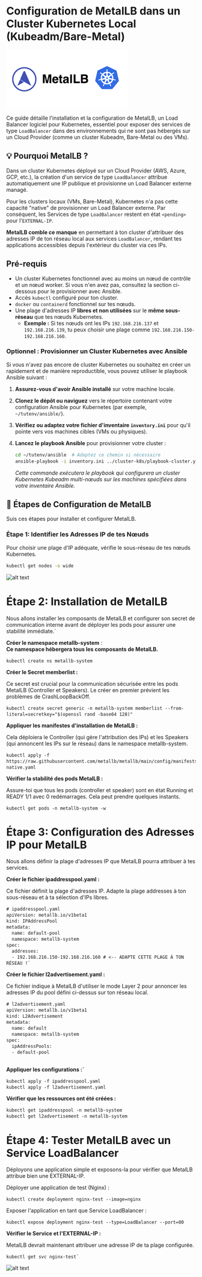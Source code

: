# Configuration de MetalLB dans un Cluster Kubernetes Local (Kubeadm/Bare-Metal)

![alt text](Screenshots/metallb.png)

Ce guide détaille l'installation et la configuration de MetalLB, un Load Balancer logiciel pour Kubernetes, essentiel pour exposer des services de type `LoadBalancer` dans des environnements qui ne sont pas hébergés sur un Cloud Provider (comme un cluster Kubeadm, Bare-Metal ou des VMs).



## 💡 Pourquoi MetalLB ?

Dans un cluster Kubernetes déployé sur un Cloud Provider (AWS, Azure, GCP, etc.), la création d'un service de type `LoadBalancer` attribue automatiquement une IP publique et provisionne un Load Balancer externe managé.

Pour les clusters locaux (VMs, Bare-Metal), Kubernetes n'a pas cette capacité "native" de provisionner un Load Balancer externe. Par conséquent, les Services de type `LoadBalancer` restent en état `<pending>` pour l'`EXTERNAL-IP`.

**MetalLB comble ce manque** en permettant à ton cluster d'attribuer des adresses IP de ton réseau local aux services `LoadBalancer`, rendant tes applications accessibles depuis l'extérieur du cluster via ces IPs.


## Pré-requis


*   Un cluster Kubernetes fonctionnel avec au moins un nœud de contrôle et un nœud worker. Si vous n'en avez pas, consultez la section ci-dessous pour le provisionner avec Ansible.
*   Accès `kubectl` configuré pour ton cluster.
*   `docker` ou `containerd` fonctionnel sur tes nœuds.
*   Une plage d'adresses IP **libres et non utilisées** sur le **même sous-réseau** que tes nœuds Kubernetes.
    *   **Exemple :** Si tes nœuds ont les IPs `192.168.216.137` et `192.168.216.139`, tu peux choisir une plage comme `192.168.216.150-192.168.216.160`.



### Optionnel : Provisionner un Cluster Kubernetes avec Ansible

Si vous n'avez pas encore de cluster Kubernetes ou souhaitez en créer un rapidement et de manière reproductible, vous pouvez utiliser le playbook Ansible suivant :

1.  **Assurez-vous d'avoir Ansible installé** sur votre machine locale.
2.  **Clonez le dépôt ou naviguez** vers le répertoire contenant votre configuration Ansible pour Kubernetes (par exemple, `~/tutenv/ansible/`).
3.  **Vérifiez ou adaptez votre fichier d'inventaire `inventory.ini`** pour qu'il pointe vers vos machines cibles (VMs ou physiques).
4.  **Lancez le playbook Ansible** pour provisionner votre cluster :

    ```bash
    cd ~/tutenv/ansible  # Adaptez ce chemin si nécessaire
    ansible-playbook -i inventory.ini ../cluster-k8s/playbook-cluster.yaml
    ```
    *Cette commande exécutera le playbook qui configurera un cluster Kubernetes Kubeadm multi-nœuds sur les machines spécifiées dans votre inventaire Ansible.*



## 🚀 Étapes de Configuration de MetalLB

Suis ces étapes pour installer et configurer MetalLB.

### Étape 1: Identifier les Adresses IP de tes Nœuds

Pour choisir une plage d'IP adéquate, vérifie le sous-réseau de tes nœuds Kubernetes.

```bash
kubectl get nodes -o wide

``````

![alt text](Screenshots/nodes.PNG)

# Étape 2: Installation de MetalLB


Nous allons installer les composants de MetalLB et configurer son secret de communication interne avant de déployer les pods pour assurer une stabilité immédiate.`  

__Créer le namespace metallb-system__ :  
**Ce namespace hébergera tous les composants de MetalLB.**

````
kubectl create ns metallb-system

````



**Créer le Secret memberlist :**  

Ce secret est crucial pour la communication sécurisée entre les pods MetalLB (Controller et Speakers). Le créer en premier prévient les problèmes de CrashLoopBackOff.  

`````
kubectl create secret generic -n metallb-system memberlist --from-literal=secretkey="$(openssl rand -base64 128)"
``````

**Appliquer les manifestes d'installation de MetalLB :**  

Cela déploiera le Controller (qui gère l'attribution des IPs) et les Speakers (qui annoncent les IPs sur le réseau) dans le namespace metallb-system.  

``````
kubectl apply -f https://raw.githubusercontent.com/metallb/metallb/main/config/manifests/metallb-native.yaml
``````


**Vérifier la stabilité des pods MetalLB :**  

Assure-toi que tous les pods (controller et speaker) sont en état Running et READY 1/1 avec 0 redémarrages. Cela peut prendre quelques instants.  

``````
kubectl get pods -n metallb-system -w
``````

# Étape 3: Configuration des Adresses IP pour MetalLB
Nous allons définir la plage d'adresses IP que MetalLB pourra attribuer à tes services.  

**Créer le fichier ipaddresspool.yaml :**  

Ce fichier définit la plage d'adresses IP. Adapte la plage addresses à ton sous-réseau et à ta sélection d'IPs libres.
````
# ipaddresspool.yaml
apiVersion: metallb.io/v1beta1
kind: IPAddressPool
metadata:
  name: default-pool
  namespace: metallb-system
spec:
  addresses:
  - 192.168.216.150-192.168.216.160 # <-- ADAPTE CETTE PLAGE À TON RÉSEAU !`

``````

**Créer le fichier l2advertisement.yaml :**  

Ce fichier indique à MetalLB d'utiliser le mode Layer 2 pour annoncer les adresses IP du pool défini ci-dessus sur ton réseau local.
````
# l2advertisement.yaml
apiVersion: metallb.io/v1beta1
kind: L2Advertisement
metadata:
  name: default
  namespace: metallb-system
spec:
  ipAddressPools:
  - default-pool


````
**Appliquer les configurations :`**  

``````
kubectl apply -f ipaddresspool.yaml
kubectl apply -f l2advertisement.yaml
``````


**Vérifier que les ressources ont été créées :**  

``````
kubectl get ipaddresspool -n metallb-system
kubectl get l2advertisement -n metallb-system

``````

# Étape 4: Tester MetalLB avec un Service LoadBalancer

Déployons une application simple et exposons-la pour vérifier que MetalLB attribue bien une EXTERNAL-IP.  

Déployer une application de test (Nginx) :  

``````
kubectl create deployment nginx-test --image=nginx
``````
Exposer l'application en tant que Service LoadBalancer :
``````
kubectl expose deployment nginx-test --type=LoadBalancer --port=80
``````
**Vérifier le Service et l'EXTERNAL-IP :**  

MetalLB devrait maintenant attribuer une adresse IP de ta plage configurée.
````
kubectl get svc nginx-test`
`````

![alt text](Screenshots/nginx-svc.PNG)



